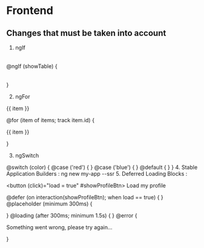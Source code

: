 # Frontend

## Changes that must be taken into account
1. ngIf
<!-- Angular 16 and previous versions -->
<div *ngIf="showTable; else showList">
  <table>
    <!-- full table -->
  </table>
</div>

<!-- Angular 17 -->
@ngIf (showTable) {
  <table>
    <!-- full table -->
  </table>
}

2. ngFor
<!-- Angular 16 and previous versions -->
<div *ngFor="let item of items; let i = index;">
  <p>{{ item }}</p>
</div>

<!-- Angular 17 -->
@for (item of items; track item.id) {
  <p>{{ item }}</p>
}

3. ngSwitch
<!-- Angular 16 and previous versions -->
<div [ngSwitch]="color">
  <app-color *ngSwitchCase="red"/>
  <app-color *ngSwitchCase="blue"/>
  <app-default-color *ngSwitchDefault/>
</div>

<!-- Angular 17 -->
@switch (color) {
  @case ('red') {
    <app-red-color />
  }
  @case ('blue') {
    <app-blue-color />
  }
  @default {
    <app-default-color />
  }
}
4. Stable Application Builders : ng new my-app --ssr
5. Deferred Loading Blocks : 

<button (click)="load = true" #showProfileBtn>
  Load my profile
</button>

@defer (on interaction(showProfileBtn); when load == true) {
  <my-profile />
} @placeholder (minimum 300ms) {
  <!-- placeholder -->
} @loading (after 300ms; minimum 1.5s) {
  <loading-component /> <!-- loading section -->
} @error {
  <p>Something went wrong, please try again... </p> <!-- handle error msg -->
}
